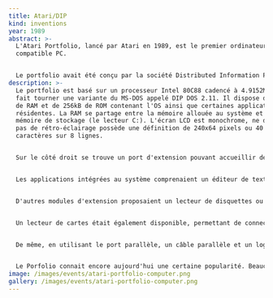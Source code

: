```yaml
---
title: Atari/DIP
kind: inventions
year: 1989
abstract: >-
  L'Atari Portfolio, lancé par Atari en 1989, est le premier ordinateur portable
  compatible PC.


  Le portfolio avait été conçu par la société Distributed Information Processing (DIP), basée à Guildford, Surrey au Royaume-Uni. Le fondateur de DIP était Ian Cullimore, qui avait préalablement travaillé sur le design des premiers modèles de la marque Psion.
description: >-
  Le portfolio est basé sur un processeur Intel 80C88 cadencé à 4.9152MHz et
  fait tourner une variante du MS-DOS appelé DIP DOS 2.11. Il dispose de 128kB
  de RAM et de 256kB de ROM contenant l'OS ainsi que certaines applications
  résidentes. La RAM se partage entre la mémoire allouée au système et une
  mémoire de stockage (le lecteur C:). L'écran LCD est monochrome, ne dispose
  pas de rétro-éclairage possède une définition de 240x64 pixels ou 40
  caractères sur 8 lignes.


  Sur le côté droit se trouve un port d'extension pouvant accueillir des modules contenant un port parallèle, un port série un modem ou une interface MIDI. Un port d'extension mémoire est également présent. Ce port d'extension utilise un système de cartes non compatible avec le standard PC-Card, qui n'existait pas encore. Il était initialement possible de se procurer des cartes d'extension de mémoire de 32, 64, ou 128 kB. Plus tard, des modules de 4 Mb furent commercialisés. Les données de ces cartes mémoires étaient protégées par une batterie dont la durée de vie était d'environ 2 ans.


  Les applications intégrées au système comprenaient un éditeur de texte, un tableur compatible avec Lotus 1-2-3, un annuaire et un agenda. Les cartes d'extensions contenaient des applications comme des jeux d'échecs, gestionnaires de fichiers et autres. La plupart des applications-texte basées sur MS-DOS étaient compatibles avec le Portfolio à condition de ne pas accéder directement au hardware et de ne pas outrepasser les faibles capacités mémoire de la machine.


  D'autres modules d'extension proposaient un lecteur de disquettes ou une extension de mémoire de 256 kB pouvant être partitionnée en plusieurs lecteurs. Un connecteur de type "pass through" était également présent, permettant d'uprgader théoriquement le stockage interne jusqu'à 1 MB.


  Un lecteur de cartes était également disponible, permettant de connecter le Portfolio à un PC afin que ce dernier puisse accéder aux cartes d'extension du Portfolio. Le kit comportait une carte ISA, un câble propriétaire, le lecteur de carte ainsi qu'un logiciel distribué sur disquettes.


  De même, en utilisant le port parallèle, un câble parallèle et un logiciel fourni (basé sur DOS) il était possible de transférer des fichiers depuis et vers un PC.


  Le Porfolio connait encore aujourd'hui une certaine popularité. Beaucoup de gens l'affectionnent pour sa simplicité et son dépouillement. De plus, beaucoup de modifications ont été proposées pour le Portfolio, et notamment un accessoire permettant d'ajouter un rétro-éclairage à l'écran ou bien un convertisseur de cartes Porfolio - CompactFlash.
image: /images/events/atari-portfolio-computer.png
gallery: /images/events/atari-portfolio-computer.png
---
```

